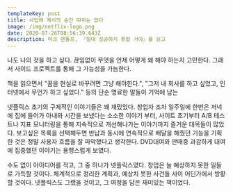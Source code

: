 ```yaml
---
templateKey: post
title: 사업에 계시의 순간 따위는 없다
image: /img/netflix-logo.png
date: 2020-07-26T08:56:39.643Z
description: 마크 랜돌프, 『절대 성공하지 못할 거야』를 읽고
---
```


나도 나의 것을 하고 싶다. 끊임없이 무엇을 언제 어떻게 왜 해야 하는지 고민한다. 그래서 사이드 프로젝트를 통해 그 가능성을 가늠한다. 

책을 읽으면서 "꿈을 현실로 바꾸려면 그냥 해야한다.", "그저 내 회사를 하고 싶었고, 인터넷에서 무언가 하고 싶었다." 등의 단순 명료한 말들이 기억에 남는

넷플릭스 초기의 구체적인 이야기들은 꽤 재밌었다. 창업자 조차 일주일에 한번은 저녁에 집에 들어가 아내와 시간을 보냈다는 소소한 이야기 부터, 사이트 초기부터 A/B 테스트나 지표 모니터링을 통해 지속적으로 개선해나가는 이야기까지 즐거운 대목들이 많았다. 보고싶은 목록을 선택해두면 반납과 동시에 연속적으로 배달을 해줬던 기능을 기획한 것은 정말 사용자 흐름을 잘 파악했다고 생각한다. DVD대여와 판매중 과감하게 대여에 집중했던 이야기는 용맹스럽게 보였다.

수도 없이 아이디어를 적고, 그 중 하나가 넷플릭스였다.  창업은 늘 예상하지 못한 일들로 가득할 것이다. 체계적으로 정리한 계획과, 예상치 못한 사건들 사이 어딘가에서 방황할 것이다. 넷플릭스도 그랬을 것이고, 그 여정을 담은 재미있는 책이었다.
